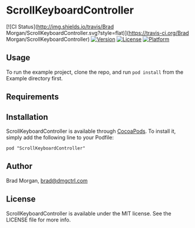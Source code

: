 # ScrollKeyboardController

[![CI Status](http://img.shields.io/travis/Brad Morgan/ScrollKeyboardController.svg?style=flat)](https://travis-ci.org/Brad Morgan/ScrollKeyboardController)
[![Version](https://img.shields.io/cocoapods/v/ScrollKeyboardController.svg?style=flat)](http://cocoadocs.org/docsets/ScrollKeyboardController)
[![License](https://img.shields.io/cocoapods/l/ScrollKeyboardController.svg?style=flat)](http://cocoadocs.org/docsets/ScrollKeyboardController)
[![Platform](https://img.shields.io/cocoapods/p/ScrollKeyboardController.svg?style=flat)](http://cocoadocs.org/docsets/ScrollKeyboardController)

## Usage

To run the example project, clone the repo, and run `pod install` from the Example directory first.

## Requirements

## Installation

ScrollKeyboardController is available through [CocoaPods](http://cocoapods.org). To install
it, simply add the following line to your Podfile:

    pod "ScrollKeyboardController"

## Author

Brad Morgan, brad@dmgctrl.com

## License

ScrollKeyboardController is available under the MIT license. See the LICENSE file for more info.

